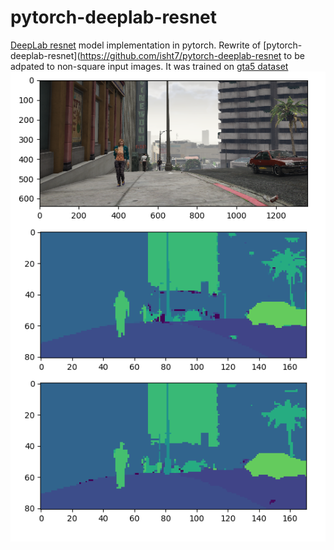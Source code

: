 # pytorch-deeplab-resnet
[DeepLab resnet](https://arxiv.org/abs/1606.00915) model implementation in pytorch. 
Rewrite of [pytorch-deeplab-resnet](https://github.com/isht7/pytorch-deeplab-resnet to be adpated to non-square input images.
It was trained on [gta5 dataset](https://download.visinf.tu-darmstadt.de/data/from_games/)
![gta5](./gta5.png)
